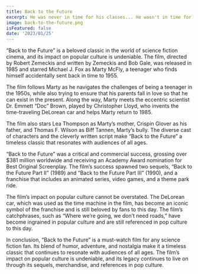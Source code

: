 ```yaml
---
title: Back to the Future
excerpt: He was never in time for his classes... He wasn't in time for his dinner... Then one day... he wasn't in his time at all.
image: back-to-the-future.png
isFeatured: false
date: '2023/01/25'
---
```


“Back to the Future” is a beloved classic in the world of science fiction cinema, and its impact on popular culture is undeniable. The film, directed by Robert Zemeckis and written by Zemeckis and Bob Gale, was released in 1985 and starred Michael J. Fox as Marty McFly, a teenager who finds himself accidentally sent back in time to 1955.

The film follows Marty as he navigates the challenges of being a teenager in the 1950s, while also trying to ensure that his parents fall in love so that he can exist in the present. Along the way, Marty meets the eccentric scientist Dr. Emmett “Doc” Brown, played by Christopher Lloyd, who invents the time-traveling DeLorean car and helps Marty return to 1985.

The film also stars Lea Thompson as Marty’s mother, Crispin Glover as his father, and Thomas F. Wilson as Biff Tannen, Marty’s bully. The diverse cast of characters and the cleverly written script make “Back to the Future” a timeless classic that resonates with audiences of all ages.

“Back to the Future” was a critical and commercial success, grossing over $381 million worldwide and receiving an Academy Award nomination for Best Original Screenplay. The film’s success spawned two sequels, “Back to the Future Part II” (1989) and “Back to the Future Part III” (1990), and a franchise that includes an animated series, video games, and a theme park ride.

The film’s impact on popular culture cannot be overstated. The DeLorean car, which was used as the time machine in the film, has become an iconic symbol of the franchise and is still beloved by fans to this day. The film’s catchphrases, such as “Where we’re going, we don’t need roads,” have become ingrained in popular culture and are still referenced in pop culture to this day.

In conclusion, “Back to the Future” is a must-watch film for any science fiction fan. Its blend of humor, adventure, and nostalgia make it a timeless classic that continues to resonate with audiences of all ages. The film’s impact on popular culture is undeniable, and its legacy continues to live on through its sequels, merchandise, and references in pop culture.